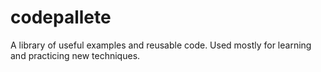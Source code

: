 # codepallete
A library of useful examples and reusable code. Used mostly for learning and practicing new techniques.
